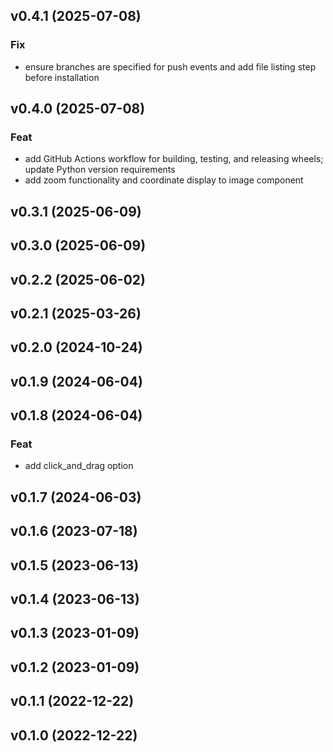 ## v0.4.1 (2025-07-08)

### Fix

- ensure branches are specified for push events and add file listing step before installation

## v0.4.0 (2025-07-08)

### Feat

- add GitHub Actions workflow for building, testing, and releasing wheels; update Python version requirements
- add zoom functionality and coordinate display to image component

## v0.3.1 (2025-06-09)

## v0.3.0 (2025-06-09)

## v0.2.2 (2025-06-02)

## v0.2.1 (2025-03-26)

## v0.2.0 (2024-10-24)

## v0.1.9 (2024-06-04)

## v0.1.8 (2024-06-04)

### Feat

- add click_and_drag option

## v0.1.7 (2024-06-03)

## v0.1.6 (2023-07-18)

## v0.1.5 (2023-06-13)

## v0.1.4 (2023-06-13)

## v0.1.3 (2023-01-09)

## v0.1.2 (2023-01-09)

## v0.1.1 (2022-12-22)

## v0.1.0 (2022-12-22)
